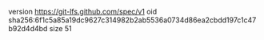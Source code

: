 version https://git-lfs.github.com/spec/v1
oid sha256:6f1c5a85a19dc9627c314982b2ab5536a0734d86ea2cbdd197c1c47b92d4d4bd
size 51
